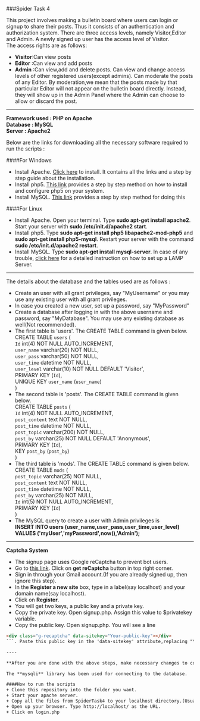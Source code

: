 ###Spider Task 4

This project involves making a bulletin board where users can login or signup to share their posts. Thus it consists of an authentication and authorization system. There are three access levels, namely Visitor,Editor and Admin. A newly signed up user has the access level of Visitor.  
The access rights are as follows:  
+ **Visitor**:Can view posts
+ **Editor** :Can view and add posts
+ **Admin**  :Can view,add and delete posts. Can view and change access levels of other registered users(except admins). Can moderate the posts of any Editor. By moderation,we mean that the posts made by that particular Editor will not appear on the bulletin board directly. Instead, they will show up in the Admin Panel where the Admin can choose to allow or discard the post.

----

**Framework used : PHP on Apache**  
**Database 	 : MySQL**  
**Server	 : Apache2**  

Below are the links for downloading all the necessary software required to run the scripts :

####For Windows
+ Install Apache. [Click here](https://www.sitepoint.com/how-to-install-apache-on-windows/) to install. It contains all the links and a step by step guide about the installation.
+ Install php5. [This link](https://www.sitepoint.com/how-to-install-php-on-windows/) provides a step by step method on how to install and configure php5 on your system.
+ Install MySQL. [This link](https://www.sitepoint.com/how-to-install-mysql/) provides a step by step method for doing this

####For Linux
+ Install Apache. Open your terminal. Type **sudo apt-get install apache2**. Start your server with **sudo /etc/init.d/apache2 start**.
+ Install php5. Type **sudo apt-get install php5 libapache2-mod-php5** and **sudo apt-get install php5-mysql**. Restart your server with the command **sudo /etc/init.d/apache2 restart**.
+ Install MySQL. Type **sudo apt-get install mysql-server**. 
In case of any trouble, [click here](https://www.linux.com/learn/easy-lamp-server-installation) for a detailed instruction on how to set up a LAMP Server. 

----

The details about the database and the tables used are as follows :
+ Create an user with all grant privileges, say "MyUsername" or you may use any existing user with all grant privileges.
+ In case you created a new user, set up a password, say "MyPassword"
+ Create a database after logging in with the above username and password, say "MyDatabase". You may use any existing database as well(Not recommended).
+ The first table is 'users'. The CREATE TABLE command is given below.  
   CREATE TABLE `users` (  
  `Id` int(4) NOT NULL AUTO_INCREMENT,  
  `user_name` varchar(20) NOT NULL,  
  `user_pass` varchar(50) NOT NULL,  
  `user_time` datetime NOT NULL,  
  `user_level` varchar(10) NOT NULL DEFAULT 'Visitor',  
  PRIMARY KEY (`Id`),  
  UNIQUE KEY `user_name` (`user_name`)  
)  
+ The second table is 'posts'. The CREATE TABLE command is given below.  
   CREATE TABLE `posts` (  
  `Id` int(4) NOT NULL AUTO_INCREMENT,  
  `post_content` text NOT NULL,  
  `post_time` datetime NOT NULL,  
  `post_topic` varchar(200) NOT NULL,  
  `post_by` varchar(25) NOT NULL DEFAULT 'Anonymous',  
  PRIMARY KEY (`Id`),  
  KEY `post_by` (`post_by`)  
)
+ The third table is 'mods'. The CREATE TABLE command is given below.
   CREATE TABLE `mods` (  
  `post_topic` varchar(25) NOT NULL,  
  `post_content` text NOT NULL,  
  `post_time` datetime NOT NULL,  
  `post_by` varchar(25) NOT NULL,  
  `Id` int(5) NOT NULL AUTO_INCREMENT,  
  PRIMARY KEY (`Id`)  
) 
+ The MySQL query to create a user with Admin privileges is  
**INSERT INTO users (user_name,user_pass,user_time,user_level) VALUES ('myUser','myPassword',now(),'Admin');**

----

**Captcha System**

+ The signup page uses Google reCaptcha to prevent bot users.
+ Go to [this link](https://www.google.com/recaptcha/intro/index.html). Click on **get reCaptcha** button in top right corner.
+ Sign in through your Gmail account.(If you are already signed up, then ignore this step).
+ In the **Register a new site** box, type in a label(say localhost) and your domain name(say localhost). 
+ Click on **Register**.
+ You will get two keys, a public key and a private key.
+ Copy the private key. Open signup.php. Assign this value to $privatekey variable.
+ Copy the public key. Open signup.php. You will see a line 
```html
<div class="g-recaptcha" data-sitekey="Your-public-key"></div>
```. Paste this public key in the 'data-sitekey' attribute,replacing "Your-public-key".

----

**After you are done with the above steps, make necessary changes to connect.php script**.

The **mysqli** library has been used for connecting to the database.

####How to run the scripts
+ Clone this repository into the folder you want. 
+ Start your apache server.
+ Copy all the files from SpiderTask4 to your localhost directory.(Usually C:/inetpub/wwwroot for Windows and /var/www/html for Linux).
+ Open up your browser. Type http://localhost/ as the URL.
+ Click on login.php
